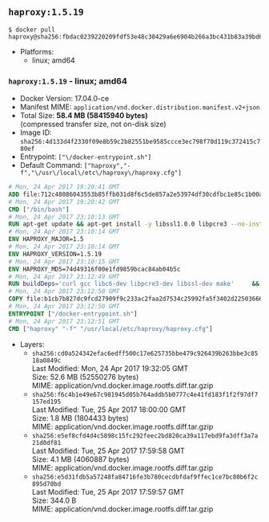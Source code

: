 ## `haproxy:1.5.19`

```console
$ docker pull haproxy@sha256:fbdac0239220209fdf53e48c30429a6e6904b266a3bc431b83a39bd64738f684
```

-	Platforms:
	-	linux; amd64

### `haproxy:1.5.19` - linux; amd64

-	Docker Version: 17.04.0-ce
-	Manifest MIME: `application/vnd.docker.distribution.manifest.v2+json`
-	Total Size: **58.4 MB (58415940 bytes)**  
	(compressed transfer size, not on-disk size)
-	Image ID: `sha256:4d133d4f2330f09e8b59c2b82551be9585ccce3ec798f70d119c372415c780ef`
-	Entrypoint: `["\/docker-entrypoint.sh"]`
-	Default Command: `["haproxy","-f","\/usr\/local\/etc\/haproxy\/haproxy.cfg"]`

```dockerfile
# Mon, 24 Apr 2017 19:20:41 GMT
ADD file:712c48086043553b85ffb031d8f6c5de857a2e53974df30cdfbc1e85c1b00a25 in / 
# Mon, 24 Apr 2017 19:20:42 GMT
CMD ["/bin/bash"]
# Mon, 24 Apr 2017 23:10:13 GMT
RUN apt-get update && apt-get install -y libssl1.0.0 libpcre3 --no-install-recommends && rm -rf /var/lib/apt/lists/*
# Mon, 24 Apr 2017 23:10:14 GMT
ENV HAPROXY_MAJOR=1.5
# Mon, 24 Apr 2017 23:10:14 GMT
ENV HAPROXY_VERSION=1.5.19
# Mon, 24 Apr 2017 23:10:15 GMT
ENV HAPROXY_MD5=74d49316f00e1fd9859bcac84ab04b5c
# Mon, 24 Apr 2017 23:12:49 GMT
RUN buildDeps='curl gcc libc6-dev libpcre3-dev libssl-dev make' 	&& set -x 	&& apt-get update && apt-get install -y $buildDeps --no-install-recommends && rm -rf /var/lib/apt/lists/* 	&& curl -SL "http://www.haproxy.org/download/${HAPROXY_MAJOR}/src/haproxy-${HAPROXY_VERSION}.tar.gz" -o haproxy.tar.gz 	&& echo "${HAPROXY_MD5}  haproxy.tar.gz" | md5sum -c 	&& mkdir -p /usr/src/haproxy 	&& tar -xzf haproxy.tar.gz -C /usr/src/haproxy --strip-components=1 	&& rm haproxy.tar.gz 	&& make -C /usr/src/haproxy 		TARGET=linux2628 		USE_PCRE=1 PCREDIR= 		USE_OPENSSL=1 		USE_ZLIB=1 		all 		install-bin 	&& mkdir -p /usr/local/etc/haproxy 	&& cp -R /usr/src/haproxy/examples/errorfiles /usr/local/etc/haproxy/errors 	&& rm -rf /usr/src/haproxy 	&& apt-get purge -y --auto-remove $buildDeps
# Mon, 24 Apr 2017 23:12:50 GMT
COPY file:b1cb7b827dc9fcd27909f9c233ac2faa2d7534c25992fa5f3402d22503666d6d in / 
# Mon, 24 Apr 2017 23:12:50 GMT
ENTRYPOINT ["/docker-entrypoint.sh"]
# Mon, 24 Apr 2017 23:12:51 GMT
CMD ["haproxy" "-f" "/usr/local/etc/haproxy/haproxy.cfg"]
```

-	Layers:
	-	`sha256:cd0a524342efac6edff500c17e625735bbe479c926439b263bbe3c8518a0849c`  
		Last Modified: Mon, 24 Apr 2017 19:32:05 GMT  
		Size: 52.6 MB (52550276 bytes)  
		MIME: application/vnd.docker.image.rootfs.diff.tar.gzip
	-	`sha256:f6c4b1e49e67c981945d05b764addb5b0777c4e41fd183f1f2f97df7157ed195`  
		Last Modified: Tue, 25 Apr 2017 18:00:00 GMT  
		Size: 1.8 MB (1804433 bytes)  
		MIME: application/vnd.docker.image.rootfs.diff.tar.gzip
	-	`sha256:e5ef8cfd4d4c5898c15fc292feec2bd820ca39a117ebd9fa3dff3a7a21d0df81`  
		Last Modified: Tue, 25 Apr 2017 17:59:58 GMT  
		Size: 4.1 MB (4060887 bytes)  
		MIME: application/vnd.docker.image.rootfs.diff.tar.gzip
	-	`sha256:e5d31fdb5a57248fa84716fe3b780cecdbfdaf9ffec1ce7bc80b6f2c895d70bd`  
		Last Modified: Tue, 25 Apr 2017 17:59:57 GMT  
		Size: 344.0 B  
		MIME: application/vnd.docker.image.rootfs.diff.tar.gzip
